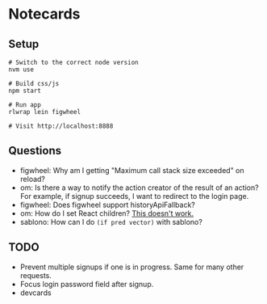 Notecards
===
Setup
---
```
# Switch to the correct node version
nvm use

# Build css/js
npm start

# Run app
rlwrap lein figwheel

# Visit http://localhost:8888
```

Questions
---
- figwheel: Why am I getting "Maximum call stack size exceeded" on reload?
- om: Is there a way to notify the action creator of the result of an action? For example, if signup succeeds, I want to redirect to the login page.
- figwheel: Does figwheel support historyApiFallback?
- om: How do I set React children? [This doesn't work.](https://github.com/omcljs/om/issues/291)
- sablono: How can I do `(if pred vector)` with sablono?

TODO
---
- Prevent multiple signups if one is in progress. Same for many other requests.
- Focus login password field after signup.
- devcards

